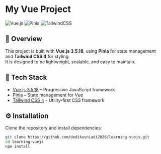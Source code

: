 # My Vue Project

![Vue.js](https://img.shields.io/badge/Vue.js-3.5.18-42b883?logo=vue.js&logoColor=white)
![Pinia](https://img.shields.io/badge/Pinia-Store-yellow?logo=vue.js&logoColor=white)
![TailwindCSS](https://img.shields.io/badge/TailwindCSS-4-38b2ac?logo=tailwind-css&logoColor=white)

## 📌 Overview
This project is built with **Vue.js 3.5.18**, using **Pinia** for state management and **Tailwind CSS 4** for styling.  
It is designed to be lightweight, scalable, and easy to maintain.

## 🚀 Tech Stack
- [Vue.js 3.5.18](https://vuejs.org/) – Progressive JavaScript framework  
- [Pinia](https://pinia.vuejs.org/) – State management for Vue  
- [Tailwind CSS 4](https://tailwindcss.com/) – Utility-first CSS framework  

## ⚙️ Installation

Clone the repository and install dependencies:

```bash
git clone https://github.com/dedikusniadi2026/learning-vuejs.git
cd learning-vuejs
npm install
